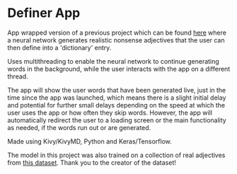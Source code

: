 # Definer App

App wrapped version of a previous project which can be found [here](https://github.com/CZboop/Vorpal-Dictionary) where a neural network generates realistic nonsense adjectives that the user can then define into a 'dictionary' entry.

Uses multithreading to enable the neural network to continue generating words in the background, while the user interacts with the app on a different thread. 

The app will show the user words that have been generated live, just in the time since the app was launched, which means there is a slight initial delay and potential for further small delays depending on the speed at which the user uses the app or how often they skip words. However, the app will automatically redirect the user to a loading screen or the main functionality as needed, if the words run out or are generated.

Made using Kivy/KivyMD, Python and Keras/Tensorflow.

The model in this project was also trained on a collection of real adjectives from [this dataset](https://www.kaggle.com/jordansiem/adjectives-list). Thank you to the creator of the dataset!
